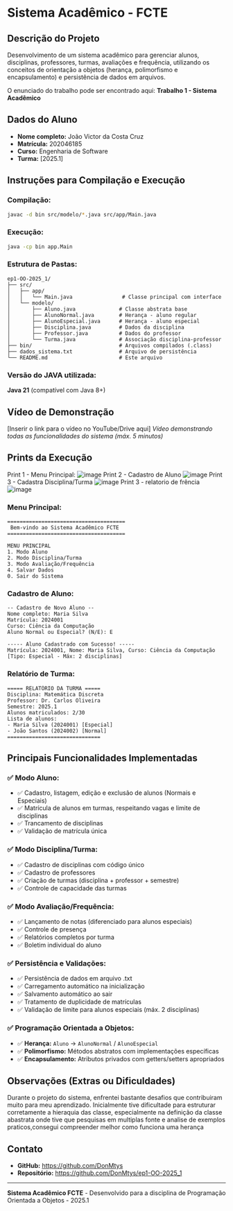 # Sistema Acadêmico - FCTE

## Descrição do Projeto
Desenvolvimento de um sistema acadêmico para gerenciar alunos, disciplinas, professores, turmas, avaliações e frequência, utilizando os conceitos de orientação a objetos (herança, polimorfismo e encapsulamento) e persistência de dados em arquivos.

O enunciado do trabalho pode ser encontrado aqui:
**Trabalho 1 - Sistema Acadêmico**

## Dados do Aluno
- **Nome completo:** João Victor da Costa Cruz
- **Matrícula:** 202046185
- **Curso:** Engenharia de Software
- **Turma:** [2025.1]

## Instruções para Compilação e Execução

### Compilação:
```bash
javac -d bin src/modelo/*.java src/app/Main.java
```

### Execução:
```bash
java -cp bin app.Main
```

### Estrutura de Pastas:
```
ep1-OO-2025_1/
├── src/
│   ├── app/
│   │   └── Main.java                # Classe principal com interface
│   └── modelo/
│       ├── Aluno.java              # Classe abstrata base
│       ├── AlunoNormal.java        # Herança - aluno regular
│       ├── AlunoEspecial.java      # Herança - aluno especial
│       ├── Disciplina.java         # Dados da disciplina
│       ├── Professor.java          # Dados do professor
│       └── Turma.java              # Associação disciplina-professor
├── bin/                            # Arquivos compilados (.class)
├── dados_sistema.txt               # Arquivo de persistência
└── README.md                       # Este arquivo
```

### Versão do JAVA utilizada:
**Java 21** (compatível com Java 8+)

## Vídeo de Demonstração
[Inserir o link para o vídeo no YouTube/Drive aqui]
*Vídeo demonstrando todas as funcionalidades do sistema (máx. 5 minutos)*

## Prints da Execução
Print 1 - Menu Principal:
![image](https://github.com/user-attachments/assets/acae40c4-cd60-4ab4-b54b-b4b6b9962838)
Print 2 - Cadastro de Aluno
![image](https://github.com/user-attachments/assets/9e303027-bbae-4a59-b015-4b83e85eb1db)
Print 3 - Cadastra Disciplina/Turma
![image](https://github.com/user-attachments/assets/432b4409-e1fe-487b-a463-64607e3f3987)
Print 3 - relatorio de frência
![image](https://github.com/user-attachments/assets/8c383216-9ead-47c6-9534-4f969772dfe5)




### Menu Principal:
```
======================================
 Bem-vindo ao Sistema Acadêmico FCTE 
======================================

MENU PRINCIPAL
1. Modo Aluno
2. Modo Disciplina/Turma
3. Modo Avaliação/Frequência
4. Salvar Dados
0. Sair do Sistema
```

### Cadastro de Aluno:
```
-- Cadastro de Novo Aluno --
Nome completo: Maria Silva
Matrícula: 2024001
Curso: Ciência da Computação
Aluno Normal ou Especial? (N/E): E

----- Aluno Cadastrado com Sucesso! -----
Matrícula: 2024001, Nome: Maria Silva, Curso: Ciência da Computação [Tipo: Especial - Máx: 2 disciplinas]
```

### Relatório de Turma:
```
===== RELATÓRIO DA TURMA =====
Disciplina: Matemática Discreta
Professor: Dr. Carlos Oliveira
Semestre: 2025.1
Alunos matriculados: 2/30
Lista de alunos:
- Maria Silva (2024001) [Especial]
- João Santos (2024002) [Normal]
==============================
```

## Principais Funcionalidades Implementadas

### ✅ Modo Aluno:
- ✅ Cadastro, listagem, edição e exclusão de alunos (Normais e Especiais)
- ✅ Matrícula de alunos em turmas, respeitando vagas e limite de disciplinas
- ✅ Trancamento de disciplinas
- ✅ Validação de matrícula única

### ✅ Modo Disciplina/Turma:
- ✅ Cadastro de disciplinas com código único
- ✅ Cadastro de professores
- ✅ Criação de turmas (disciplina + professor + semestre)
- ✅ Controle de capacidade das turmas

### ✅ Modo Avaliação/Frequência:
- ✅ Lançamento de notas (diferenciado para alunos especiais)
- ✅ Controle de presença
- ✅ Relatórios completos por turma
- ✅ Boletim individual do aluno

### ✅ Persistência e Validações:
- ✅ Persistência de dados em arquivo .txt
- ✅ Carregamento automático na inicialização
- ✅ Salvamento automático ao sair
- ✅ Tratamento de duplicidade de matrículas
- ✅ Validação de limite para alunos especiais (máx. 2 disciplinas)

### ✅ Programação Orientada a Objetos:
- ✅ **Herança:** `Aluno` → `AlunoNormal` / `AlunoEspecial`
- ✅ **Polimorfismo:** Métodos abstratos com implementações específicas
- ✅ **Encapsulamento:** Atributos privados com getters/setters apropriados

## Observações (Extras ou Dificuldades)
Durante o projeto do sistema, enfrentei bastante desafios  que contribuiram muito para meu aprendizado.
Inicialmente tive dificultade para estruturar corretamente a hieraquia das classe, especialmente na definição da classe abastrata 
onde tive que pesquisas em multiplas fonte e analise de exemplos praticos,consegui compreender melhor como funciona uma herança 

## Contato
- **GitHub:** https://github.com/DonMtys
- **Repositório:** https://github.com/DonMtys/ep1-OO-2025_1

---
**Sistema Acadêmico FCTE** - Desenvolvido para a disciplina de Programação Orientada a Objetos - 2025.1
